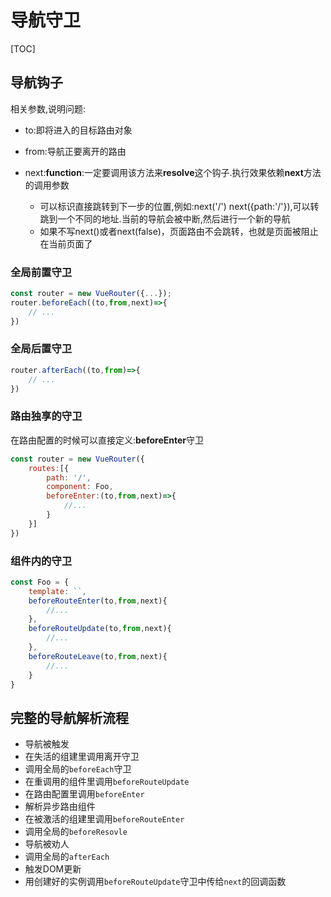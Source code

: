 # 导航守卫

[TOC]

## 导航钩子

相关参数,说明问题:

- to:即将进入的目标路由对象

- from:导航正要离开的路由

- next:**function**:一定要调用该方法来**resolve**这个钩子.执行效果依赖**next**方法的调用参数
  - 可以标识直接跳转到下一步的位置,例如:next('/') next({path:'/'}),可以转跳到一个不同的地址.当前的导航会被中断,然后进行一个新的导航
  - 如果不写next()或者next(false)，页面路由不会跳转，也就是页面被阻止在当前页面了

### 全局前置守卫

```js
const router = new VueRouter({...});
router.beforeEach((to,from,next)=>{
    // ...
})        
```

### 全局后置守卫

```js
router.afterEach((to,from)=>{
    // ...
})
```

### 路由独享的守卫

在路由配置的时候可以直接定义:**beforeEnter**守卫

```js
const router = new VueRouter({
    routes:[{
        path: '/',
        component: Foo,
        beforeEnter:(to,from,next)=>{
            //...
        }
    }]
})
```

### 组件内的守卫

```js
const Foo = {
    template: ``,
    beforeRouteEnter(to,from,next){
        //...
    },
    beforeRouteUpdate(to,from,next){
        //...
    },
    beforeRouteLeave(to,from,next){
        //...
    }
}
```

## 完整的导航解析流程

- 导航被触发
- 在失活的组建里调用离开守卫
- 调用全局的`beforeEach`守卫
- 在重调用的组件里调用`beforeRouteUpdate`
- 在路由配置里调用`beforeEnter`
- 解析异步路由组件
- 在被激活的组建里调用`beforeRouteEnter`
- 调用全局的`beforeResovle`
- 导航被劝人
- 调用全局的`afterEach`
- 触发DOM更新
- 用创建好的实例调用`beforeRouteUpdate`守卫中传给`next`的回调函数